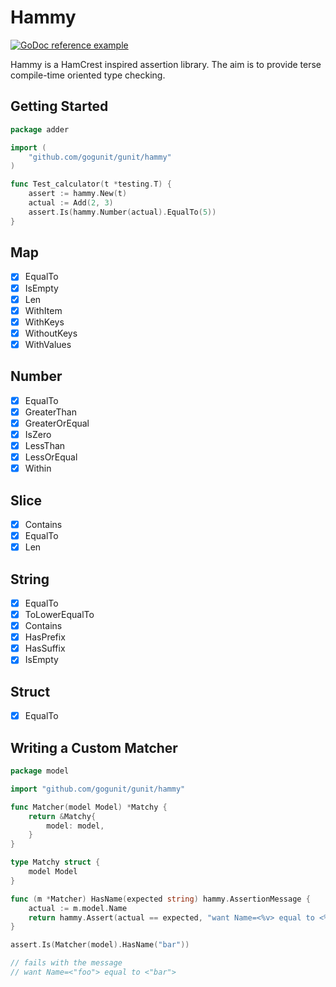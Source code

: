 # Hammy

[![GoDoc reference example](https://img.shields.io/badge/godoc-reference-blue.svg)](https://godoc.org/github.com/gogunit/gunit/hammy)

Hammy is a HamCrest inspired assertion library.
The aim is to provide terse compile-time oriented type checking.

## Getting Started

```go
package adder

import (
	"github.com/gogunit/gunit/hammy"
)

func Test_calculator(t *testing.T) {
	assert := hammy.New(t)
	actual := Add(2, 3)
	assert.Is(hammy.Number(actual).EqualTo(5))
}
```

## Map

* [x] EqualTo
* [x] IsEmpty
* [x] Len
* [x] WithItem
* [x] WithKeys
* [x] WithoutKeys
* [x] WithValues

## Number

* [x] EqualTo
* [x] GreaterThan
* [x] GreaterOrEqual
* [x] IsZero
* [x] LessThan
* [x] LessOrEqual
* [x] Within

## Slice

* [x] Contains
* [x] EqualTo
* [x] Len

## String

* [x] EqualTo
* [x] ToLowerEqualTo
* [x] Contains
* [x] HasPrefix
* [x] HasSuffix
* [x] IsEmpty

## Struct

* [x] EqualTo

## Writing a Custom Matcher

```go
package model

import "github.com/gogunit/gunit/hammy"

func Matcher(model Model) *Matchy {
	return &Matchy{
		model: model,
    }
}

type Matchy struct {
	model Model
}

func (m *Matcher) HasName(expected string) hammy.AssertionMessage {
	actual := m.model.Name
	return hammy.Assert(actual == expected, "want Name=<%v> equal to <%v>", actual, expected)
}
```

```go
assert.Is(Matcher(model).HasName("bar"))

// fails with the message
// want Name=<"foo"> equal to <"bar">
```